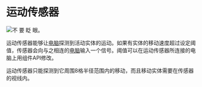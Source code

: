 # 运动传感器

![不 要 眨 眼。](oredict:oc:motionSensor)

运动传感器能够让[电脑](../general/computer.md)探测到活动实体的运动。如果有实体的移动速度超过设定阈值，传感器会向与之相连的[电脑](../general/computer.md)输入一个信号。阈值可以在运动传感器所连接的电脑上用组件API修改。

运动传感器只能探测到它周围8格半径范围内的移动，而且移动实体需要在传感器的视线内。
